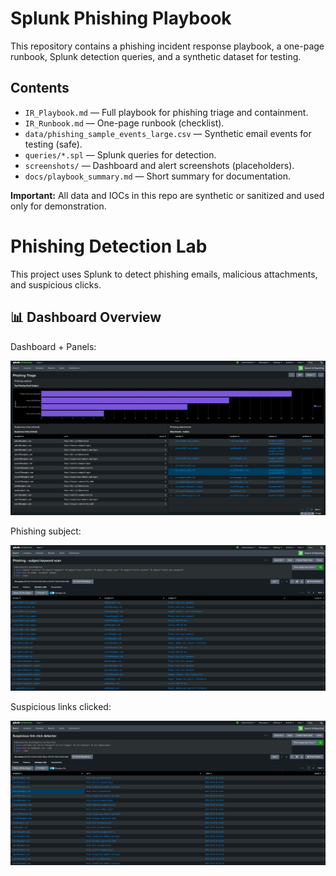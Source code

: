 # Splunk Phishing Playbook

This repository contains a phishing incident response playbook, a one-page runbook, Splunk detection queries, and a synthetic dataset for testing.

## Contents
- `IR_Playbook.md` — Full playbook for phishing triage and containment.
- `IR_Runbook.md` — One-page runbook (checklist).
- `data/phishing_sample_events_large.csv` — Synthetic email events for testing (safe).
- `queries/*.spl` — Splunk queries for detection.
- `screenshots/` — Dashboard and alert screenshots (placeholders).
- `docs/playbook_summary.md` — Short summary for documentation.

**Important:** All data and IOCs in this repo are synthetic or sanitized and used only for demonstration.


# Phishing Detection Lab

This project uses Splunk to detect phishing emails, malicious attachments, and suspicious clicks.

## 📊 Dashboard Overview

Dashboard + Panels:

![Dashboard](screenshots/dashboard.png)

Phishing subject:

![Phishing Subjects](screenshots/subject-spl.png)

Suspicious links clicked:

![Suspicious Clicks](screenshots/links-spl.png)
